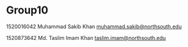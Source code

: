 # Group10

1520016042	Muhammad Sakib Khan	<muhammad.sakib@northsouth.edu>

1520873642	Md. Taslim Imam Khan	<taslim.imam@northsouth.edu>

